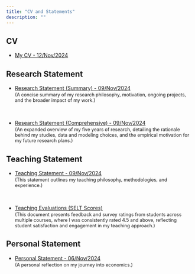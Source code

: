 ```yaml
---
title: "CV and Statements"
description: ""
---
```



## CV 

* <a href="/pdf/DarapheakTin_CV.pdf" target="_blank">My CV - 12/Nov/2024</a>

## Research Statement

* <a href="/pdf/DarapheakTin__Research_Statement_Summary.pdf" target="_blank">Research Statement (Summary) - 09/Nov/2024</a>  
<span style="font-size:0.9em;">(A concise summary of my research philosophy, motivation, ongoing projects, and the broader impact of my work.)</span>

<br>

* <a href="/pdf/DarapheakTin__Research_Statement_Comprehensive.pdf" target="_blank">Research Statement (Comprehensive) - 09/Nov/2024</a>   
<span style="font-size:0.9em;">(An expanded overview of my five years of research, detailing the rationale behind my studies, data and modeling choices, and the empirical motivation for my future research plans.)</span>

## Teaching Statement 

* <a href="/pdf/DarapheakTin__Teaching_Statement.pdf" target="_blank">Teaching Statement - 09/Nov/2024</a>  
<span style="font-size:0.9em;">(This statement outlines my teaching philosophy, methodologies, and experience.)</span>

<br>

* <a href="/pdf/DarapheakTin__Teacher_Survey_Results_SELT20182023.pdf" target="_blank">Teaching Evaluations (SELT Scores)</a>  
<span style="font-size:0.9em;">(This document presents feedback and survey ratings from students across multiple courses, where I was consistently rated 4.5 and above, reflecting student satisfaction and engagement in my teaching approach.)</span>

## Personal Statement 

* <a href="/pdf/DarapheakTin__Personal_Statement.pdf" target="_blank">Personal Statement - 06/Nov/2024</a>  
<span style="font-size:0.9em;">(A personal reflection on my journey into economics.)</span>

<!--
<font size="3">(This summary research statement provides a summary of my research philosophy, motivation, current and future projects, and impact and relevance of my work.)</font>

<font size="3">(his comprehensive statement is an overview of my 5 years of research and how it has shaped my thinking about the economics concerning taxation and transfers, providing further explanation on the rationale behind my studies, including choice of data and model, my future research plan and motivation behind these plans.</font>

<small>This text is smaller.</small>

<big>This text is bigger.</big>

<font size="2">This text is smaller than default.</font>
-->